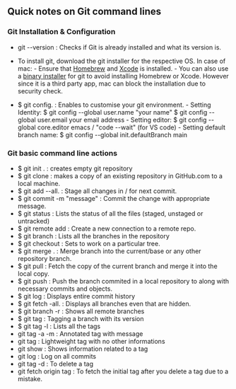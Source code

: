 ## Quick notes on Git command lines

### Git Installation & Configuration

* git --version  : Checks if Git is already installed and what its version is.

* To install git, download the git installer for the respective OS. In case of mac:
        - Ensure that [Homebrew](https://brew.sh/) and [Xcode](https://developer.apple.com/xcode/) is installed.
        - You can also use a [binary installer](https://sourceforge.net/projects/git-osx-installer/) for git to avoid installing Homebrew or Xcode. 
          However since it is a third party app, mac can block the installation due to security check.
          
* $ git config.    : Enables to customise your git environment.
        - Setting Identity:
                  $ git config --global user.name "your name"
                  $ git config --global user.email your email address
        - Setting editor:
                  $ git config --global core.editor emacs / "code --wait" (for VS code)
        - Setting default branch name:
                  $ git config --global init.defaultBranch main
  
### Git basic command line actions

* $ git init <directory>.       : creates empty git repository
* $ git clone                   : makes a copy of an existing repository in GitHub.com to a local machine.
* $ git add --all.              : Stage all changes in <directory> / <file> for next commit.
* $ git commit -m "message"     : Commit the change with appropriate message.
* $ git status                  : Lists the status of all the files (staged, unstaged or untracked)
* $ git remote add <name> <url> : Create a new connection to a remote repo.
* $ git branch                  : Lists all the branches in the repository
* $ git checkout                : Sets to work on a particular tree.
* $ git merge <branch>.         : Merge branch into the current/base or any other repository branch.
* $ git pull <remote>           : Fetch the copy of the current branch and merge it into the local copy.
* $ git push <remote> <branch>  : Push the branch commited in a local repository to <remote> along with necessary commits and objects.
* $ git log                     : Displays entire commit history
* $ git fetch -all.             : Displays all branches even that are hidden.
* $ git branch -r               : Shows all remote branches
* $ git tag <tagname>           : Tagging a branch with its version
* $ git tag -l                  : Lists all the tags
* git tag -a <tagname> -m <mesg>: Annotated tag with message
* git tag <tagname>             : Lightweight tag with no other informations
* git show <tagname>            : Shows information related to a tag
* git log <project name>        : Log on all commits
* git tag -d <tagname>          : To delete a tag
* git fetch origin tag <tagname>: To fetch the initial tag after you delete a tag due to a mistake.

